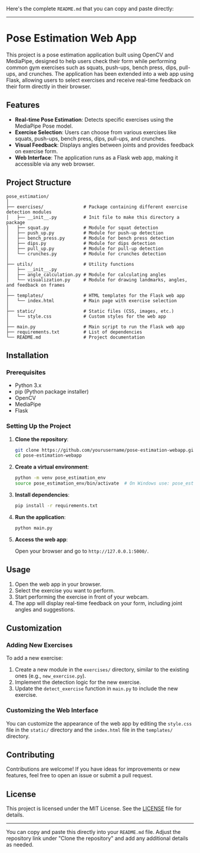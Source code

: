 Here's the complete `README.md` that you can copy and paste directly:

---

# Pose Estimation Web App

This project is a pose estimation application built using OpenCV and MediaPipe, designed to help users check their form while performing common gym exercises such as squats, push-ups, bench press, dips, pull-ups, and crunches. The application has been extended into a web app using Flask, allowing users to select exercises and receive real-time feedback on their form directly in their browser.

## Features

- **Real-time Pose Estimation**: Detects specific exercises using the MediaPipe Pose model.
- **Exercise Selection**: Users can choose from various exercises like squats, push-ups, bench press, dips, pull-ups, and crunches.
- **Visual Feedback**: Displays angles between joints and provides feedback on exercise form.
- **Web Interface**: The application runs as a Flask web app, making it accessible via any web browser.

## Project Structure

```
pose_estimation/
│
├── exercises/               # Package containing different exercise detection modules
│   ├── __init__.py          # Init file to make this directory a package
│   ├── squat.py             # Module for squat detection
│   ├── push_up.py           # Module for push-up detection
│   ├── bench_press.py       # Module for bench press detection
│   ├── dips.py              # Module for dips detection
│   ├── pull_up.py           # Module for pull-up detection
│   └── crunches.py          # Module for crunches detection
│
├── utils/                   # Utility functions
│   ├── __init__.py
│   ├── angle_calculation.py # Module for calculating angles
│   └── visualization.py     # Module for drawing landmarks, angles, and feedback on frames
│
├── templates/               # HTML templates for the Flask web app
│   └── index.html           # Main page with exercise selection
│
├── static/                  # Static files (CSS, images, etc.)
│   └── style.css            # Custom styles for the web app
│
├── main.py                  # Main script to run the Flask web app
├── requirements.txt         # List of dependencies
└── README.md                # Project documentation
```

## Installation

### Prerequisites

- Python 3.x
- pip (Python package installer)
- OpenCV
- MediaPipe
- Flask

### Setting Up the Project

1. **Clone the repository**:

   ```bash
   git clone https://github.com/yourusername/pose-estimation-webapp.git
   cd pose-estimation-webapp
   ```

2. **Create a virtual environment**:

   ```bash
   python -m venv pose_estimation_env
   source pose_estimation_env/bin/activate  # On Windows use: pose_estimation_env\Scripts\activate
   ```

3. **Install dependencies**:

   ```bash
   pip install -r requirements.txt
   ```

4. **Run the application**:

   ```bash
   python main.py
   ```

5. **Access the web app**:

   Open your browser and go to `http://127.0.0.1:5000/`.

## Usage

1. Open the web app in your browser.
2. Select the exercise you want to perform.
3. Start performing the exercise in front of your webcam.
4. The app will display real-time feedback on your form, including joint angles and suggestions.

## Customization

### Adding New Exercises

To add a new exercise:

1. Create a new module in the `exercises/` directory, similar to the existing ones (e.g., `new_exercise.py`).
2. Implement the detection logic for the new exercise.
3. Update the `detect_exercise` function in `main.py` to include the new exercise.

### Customizing the Web Interface

You can customize the appearance of the web app by editing the `style.css` file in the `static/` directory and the `index.html` file in the `templates/` directory.

## Contributing

Contributions are welcome! If you have ideas for improvements or new features, feel free to open an issue or submit a pull request.

## License

This project is licensed under the MIT License. See the [LICENSE](LICENSE) file for details.

---

You can copy and paste this directly into your `README.md` file. Adjust the repository link under "Clone the repository" and add any additional details as needed.